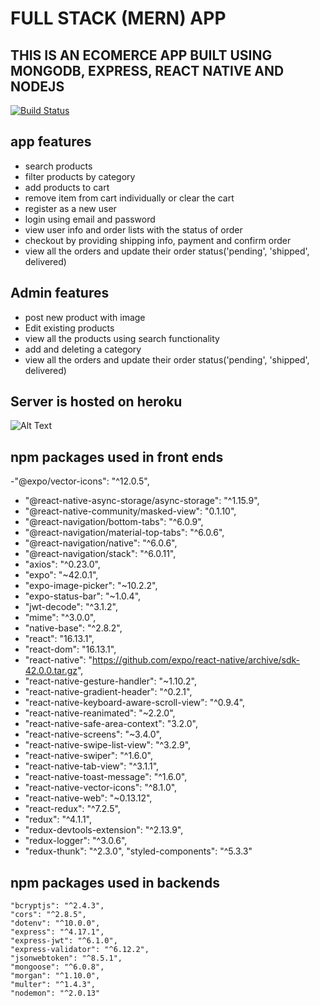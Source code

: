
# FULL STACK (MERN) APP
## THIS IS AN ECOMERCE APP BUILT USING MONGODB, EXPRESS, REACT NATIVE AND NODEJS
[![Build Status](https://travis-ci.org/joemccann/dillinger.svg?branch=master)](https://travis-ci.org/joemccann/dillinger)

## app features

- search products
- filter products by category
- add products to cart
- remove item from cart individually or clear the cart
- register as a new user
- login using email and password
- view user info and order lists with the status of order
- checkout by providing shipping info, payment and confirm order
- view all the orders and update their order status('pending', 'shipped', delivered)

## Admin features 

- post new product with image
- Edit existing products
- view all the products using search functionality
- add and deleting a category
- view all the orders and update their order status('pending', 'shipped', delivered)

## Server is hosted on heroku
![Alt Text](app.gif)


## npm packages used in front ends
 -"@expo/vector-icons": "^12.0.5",
-    "@react-native-async-storage/async-storage": "^1.15.9",
  -  "@react-native-community/masked-view": "0.1.10",
   - "@react-navigation/bottom-tabs": "^6.0.9",
  -  "@react-navigation/material-top-tabs": "^6.0.6",
  -  "@react-navigation/native": "^6.0.6",
  -  "@react-navigation/stack": "^6.0.11",
  -  "axios": "^0.23.0",
  -  "expo": "~42.0.1",
  -  "expo-image-picker": "~10.2.2",
  -  "expo-status-bar": "~1.0.4",
  -  "jwt-decode": "^3.1.2",
  -  "mime": "^3.0.0",
  - "native-base": "^2.8.2",
   - "react": "16.13.1",
  -  "react-dom": "16.13.1",
  -  "react-native": "https://github.com/expo/react-native/archive/sdk-42.0.0.tar.gz",
  -  "react-native-gesture-handler": "~1.10.2",
 -   "react-native-gradient-header": "^0.2.1",
  -  "react-native-keyboard-aware-scroll-view": "^0.9.4",
 -   "react-native-reanimated": "~2.2.0",
 -   "react-native-safe-area-context": "3.2.0",
  -  "react-native-screens": "~3.4.0",
 -   "react-native-swipe-list-view": "^3.2.9",
 -   "react-native-swiper": "^1.6.0",
 -   "react-native-tab-view": "^3.1.1",
  -  "react-native-toast-message": "^1.6.0",
  -  "react-native-vector-icons": "^8.1.0",
  -  "react-native-web": "~0.13.12",
  -  "react-redux": "^7.2.5",
  -  "redux": "^4.1.1",
  -  "redux-devtools-extension": "^2.13.9",
 -   "redux-logger": "^3.0.6",
 -   "redux-thunk": "^2.3.0",
    "styled-components": "^5.3.3"

## npm packages used in backends
    "bcryptjs": "^2.4.3",
    "cors": "^2.8.5",
    "dotenv": "^10.0.0",
    "express": "^4.17.1",
    "express-jwt": "^6.1.0",
    "express-validator": "^6.12.2",
    "jsonwebtoken": "^8.5.1",
    "mongoose": "^6.0.8",
    "morgan": "^1.10.0",
    "multer": "^1.4.3",
    "nodemon": "^2.0.13"

